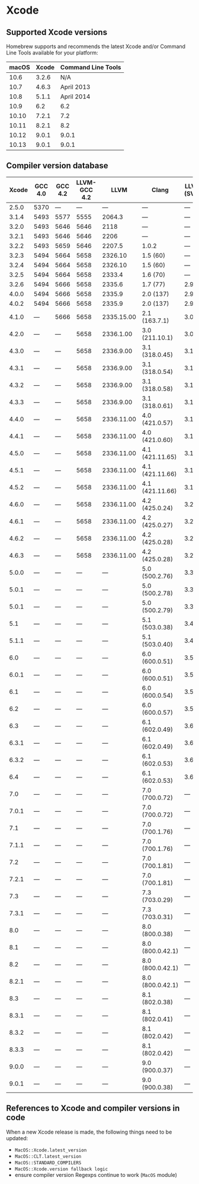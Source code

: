 # Xcode

## Supported Xcode versions
Homebrew supports and recommends the latest Xcode and/or Command Line
Tools available for your platform:

| macOS | Xcode | Command Line Tools |
|-------|-------|--------------------|
| 10.6  | 3.2.6 | N/A                |
| 10.7  | 4.6.3 | April 2013         |
| 10.8  | 5.1.1 | April 2014         |
| 10.9  | 6.2   | 6.2                |
| 10.10 | 7.2.1 | 7.2                |
| 10.11 | 8.2.1 | 8.2                |
| 10.12 | 9.0.1 | 9.0.1              |
| 10.13 | 9.0.1 | 9.0.1              |

## Compiler version database

| Xcode | GCC 4.0 | GCC 4.2 | LLVM-GCC 4.2 | LLVM       | Clang           | LLVM (SVN) |
|-------|---------|---------|--------------|------------|-----------------|------------|
| 2.5.0 | 5370    | —       | —            | —          | —               | —          |
| 3.1.4 | 5493    | 5577    | 5555         | 2064.3     | —               | —          |
| 3.2.0 | 5493    | 5646    | 5646         | 2118       | —               | —          |
| 3.2.1 | 5493    | 5646    | 5646         | 2206       | —               | —          |
| 3.2.2 | 5493    | 5659    | 5646         | 2207.5     | 1.0.2           | —          |
| 3.2.3 | 5494    | 5664    | 5658         | 2326.10    | 1.5 (60)        | —          |
| 3.2.4 | 5494    | 5664    | 5658         | 2326.10    | 1.5 (60)        | —          |
| 3.2.5 | 5494    | 5664    | 5658         | 2333.4     | 1.6 (70)        | —          |
| 3.2.6 | 5494    | 5666    | 5658         | 2335.6     | 1.7 (77)        | 2.9        |
| 4.0.0 | 5494    | 5666    | 5658         | 2335.9     | 2.0 (137)       | 2.9        |
| 4.0.2 | 5494    | 5666    | 5658         | 2335.9     | 2.0 (137)       | 2.9        |
| 4.1.0 | —       | 5666    | 5658         | 2335.15.00 | 2.1 (163.7.1)   | 3.0        |
| 4.2.0 | —       | —       | 5658         | 2336.1.00  | 3.0 (211.10.1)  | 3.0        |
| 4.3.0 | —       | —       | 5658         | 2336.9.00  | 3.1 (318.0.45)  | 3.1        |
| 4.3.1 | —       | —       | 5658         | 2336.9.00  | 3.1 (318.0.54)  | 3.1        |
| 4.3.2 | —       | —       | 5658         | 2336.9.00  | 3.1 (318.0.58)  | 3.1        |
| 4.3.3 | —       | —       | 5658         | 2336.9.00  | 3.1 (318.0.61)  | 3.1        |
| 4.4.0 | —       | —       | 5658         | 2336.11.00 | 4.0 (421.0.57)  | 3.1        |
| 4.4.1 | —       | —       | 5658         | 2336.11.00 | 4.0 (421.0.60)  | 3.1        |
| 4.5.0 | —       | —       | 5658         | 2336.11.00 | 4.1 (421.11.65) | 3.1        |
| 4.5.1 | —       | —       | 5658         | 2336.11.00 | 4.1 (421.11.66) | 3.1        |
| 4.5.2 | —       | —       | 5658         | 2336.11.00 | 4.1 (421.11.66) | 3.1        |
| 4.6.0 | —       | —       | 5658         | 2336.11.00 | 4.2 (425.0.24)  | 3.2        |
| 4.6.1 | —       | —       | 5658         | 2336.11.00 | 4.2 (425.0.27)  | 3.2        |
| 4.6.2 | —       | —       | 5658         | 2336.11.00 | 4.2 (425.0.28)  | 3.2        |
| 4.6.3 | —       | —       | 5658         | 2336.11.00 | 4.2 (425.0.28)  | 3.2        |
| 5.0.0 | —       | —       | —            | —          | 5.0 (500.2.76)  | 3.3        |
| 5.0.1 | —       | —       | —            | —          | 5.0 (500.2.78)  | 3.3        |
| 5.0.1 | —       | —       | —            | —          | 5.0 (500.2.79)  | 3.3        |
| 5.1   | —       | —       | —            | —          | 5.1 (503.0.38)  | 3.4        |
| 5.1.1 | —       | —       | —            | —          | 5.1 (503.0.40)  | 3.4        |
| 6.0   | —       | —       | —            | —          | 6.0 (600.0.51)  | 3.5        |
| 6.0.1 | —       | —       | —            | —          | 6.0 (600.0.51)  | 3.5        |
| 6.1   | —       | —       | —            | —          | 6.0 (600.0.54)  | 3.5        |
| 6.2   | —       | —       | —            | —          | 6.0 (600.0.57)  | 3.5        |
| 6.3   | —       | —       | —            | —          | 6.1 (602.0.49)  | 3.6        |
| 6.3.1 | —       | —       | —            | —          | 6.1 (602.0.49)  | 3.6        |
| 6.3.2 | —       | —       | —            | —          | 6.1 (602.0.53)  | 3.6        |
| 6.4   | —       | —       | —            | —          | 6.1 (602.0.53)  | 3.6        |
| 7.0   | —       | —       | —            | —          | 7.0 (700.0.72)  | —          |
| 7.0.1 | —       | —       | —            | —          | 7.0 (700.0.72)  | —          |
| 7.1   | —       | —       | —            | —          | 7.0 (700.1.76)  | —          |
| 7.1.1 | —       | —       | —            | —          | 7.0 (700.1.76)  | —          |
| 7.2   | —       | —       | —            | —          | 7.0 (700.1.81)  | —          |
| 7.2.1 | —       | —       | —            | —          | 7.0 (700.1.81)  | —          |
| 7.3   | —       | —       | —            | —          | 7.3 (703.0.29)  | —          |
| 7.3.1 | —       | —       | —            | —          | 7.3 (703.0.31)  | —          |
| 8.0   | —       | —       | —            | —          | 8.0 (800.0.38)  | —          |
| 8.1   | —       | —       | —            | —          | 8.0 (800.0.42.1)| —          |
| 8.2   | —       | —       | —            | —          | 8.0 (800.0.42.1)| —          |
| 8.2.1 | —       | —       | —            | —          | 8.0 (800.0.42.1)| —          |
| 8.3   | —       | —       | —            | —          | 8.1 (802.0.38)  | —          |
| 8.3.1 | —       | —       | —            | —          | 8.1 (802.0.41)  | —          |
| 8.3.2 | —       | —       | —            | —          | 8.1 (802.0.42)  | —          |
| 8.3.3 | —       | —       | —            | —          | 8.1 (802.0.42)  | —          |
| 9.0.0 | —       | —       | —            | —          | 9.0 (900.0.37)  | —          |
| 9.0.1 | —       | —       | —            | —          | 9.0 (900.0.38)  | —          |

## References to Xcode and compiler versions in code
When a new Xcode release is made, the following things need to be
updated:

* `MacOS::Xcode.latest_version`
* `MacOS::CLT.latest_version`
* `MacOS::STANDARD_COMPILERS`
* `MacOS::Xcode.version fallback logic`
* ensure compiler version Regexps continue to work (`MacOS` module)
